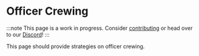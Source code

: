 # Officer Crewing

:::note
This page is a work in progress. Consider [contributing](/contribute) or head over to our [Discord](https://discord.gg/e4GnPhtwQg)!
:::

This page should provide strategies on officer crewing.